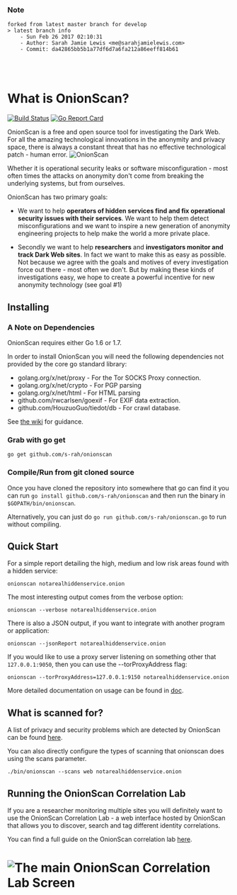 ### Note

```
forked from latest master branch for develop
> latest branch info
    - Sun Feb 26 2017 02:10:31
    - Author: Sarah Jamie Lewis <me@sarahjamielewis.com>
    - Commit: da42865bb5b1a77df6d7a6fa212a86eeff814b61
```

<br/>
<br/>

# What is OnionScan?


[![Build Status](https://travis-ci.org/s-rah/onionscan.svg?branch=onionscan-0.2)](https://travis-ci.org/s-rah/onionscan) [![Go Report Card](https://goreportcard.com/badge/github.com/s-rah/onionscan)](https://goreportcard.com/report/github.com/s-rah/onionscan)

OnionScan is a free and open source tool for investigating the Dark Web. For all
the amazing technological innovations in the anonymity and privacy space, there 
is always a constant threat that has no effective technological patch - human
error. <img src="templates/images/logo.png" title="OnionScan"/>

Whether it is operational security leaks or software misconfiguration - most
often times the attacks on anonymity don't come from breaking the underlying
systems, but from ourselves.

OnionScan has two primary goals:

* We want to help **operators of hidden services find and fix operational security 
 issues with their services**. We want to help them detect misconfigurations and we
 want to inspire a new generation of anonymity engineering projects to help make
 the world a more private place.
  
* Secondly we want to help **researchers** and **investigators monitor and track  Dark Web sites**.
 In fact we want to make this as easy as possible. Not because we agree with the 
 goals and motives of every investigation force out there - most often we don't.
 But by making these kinds of investigations easy, we hope to create a powerful
 incentive for new anonymity technology (see goal #1)

## Installing

### A Note on Dependencies

OnionScan requires either Go 1.6 or 1.7.

In order to install OnionScan you will need the following dependencies not 
provided by the core go standard library:

* golang.org/x/net/proxy - For the Tor SOCKS Proxy connection.
* golang.org/x/net/crypto - For PGP parsing
* golang.org/x/net/html - For HTML parsing
* github.com/rwcarlsen/goexif - For EXIF data extraction.
* github.com/HouzuoGuo/tiedot/db - For crawl database.

See <a href="https://github.com/s-rah/onionscan/wiki">the wiki</a> for guidance.

### Grab with go get

`go get github.com/s-rah/onionscan`

### Compile/Run from git cloned source

Once you have cloned the repository into somewhere that go can find it you can
run `go install github.com/s-rah/onionscan` and then run the binary in `$GOPATH/bin/onionscan`.

Alternatively, you can just do `go run github.com/s-rah/onionscan.go` to run without compiling.

## Quick Start

For a simple report detailing the high, medium and low risk areas found with a
hidden service:

`onionscan notarealhiddenservice.onion`

The most interesting output comes from the verbose option:

`onionscan --verbose notarealhiddenservice.onion`

There is also a JSON output, if you want to integrate with another program or 
application:

`onionscan --jsonReport notarealhiddenservice.onion`

If you would like to use a proxy server listening on something other that 
`127.0.0.1:9050`, then you can use the --torProxyAddress flag:

`onionscan --torProxyAddress=127.0.0.1:9150 notarealhiddenservice.onion`

More detailed documentation on usage can be found in [doc](doc/README.md).

## What is scanned for?

A list of privacy and security problems which are detected by OnionScan can be
found [here](doc/what-is-scanned-for.md).

You can also directly configure the types of scanning that onionscan does using
the scans parameter.

`./bin/onionscan --scans web notarealhiddenservice.onion`

## Running the OnionScan Correlation Lab

If you are a researcher monitoring multiple sites you will definitely want to use
the OnionScan Correlation Lab - a web interface hosted by OnionScan that allows
you to discover, search and tag different identity correlations.

You can find a full guide on the OnionScan correlation lab [here](doc/correlation-lab.md).

# <img src="./doc/images/correlation-lab-main.png" title="The main OnionScan Correlation Lab Screen"/>


